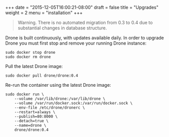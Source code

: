 +++
date = "2015-12-05T16:00:21-08:00"
draft = false
title = "Upgrades"
weight = 2
menu = "installation"
+++

> Warning. There is no automated migration from 0.3 to 0.4 due to substantial changes in database structure.

Drone is built continuously, with updates available daily. In order to upgrade Drone you must first stop and remove your running Drone instance:

```
sudo docker stop drone
sudo docker rm drone
```

Pull the latest Drone image:

```
sudo docker pull drone/drone:0.4
```

Re-run the container using the latest Drone image:

```
sudo docker run \
	--volume /var/lib/drone:/var/lib/drone \
	--volume /var/run/docker.sock:/var/run/docker.sock \
	--env-file /etc/drone/dronerc \
	--restart=always \
	--publish=80:8000 \
	--detach=true \
	--name=drone \
	drone/drone:0.4
```
